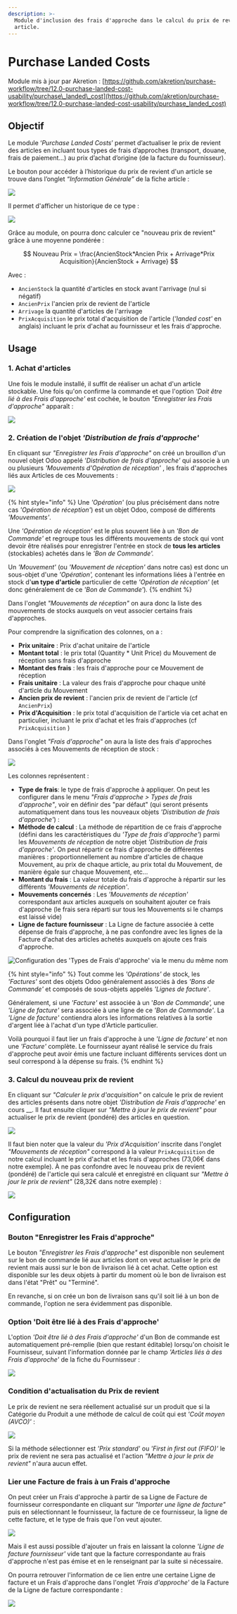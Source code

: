 ```yaml
---
description: >-
  Module d'inclusion des frais d'approche dans le calcul du prix de revient d'un
  article.
---
```


# Purchase Landed Costs

Module mis à jour par Akretion :  [https://github.com/akretion/purchase-workflow/tree/12.0-purchase-landed-cost-usability/purchase\_landed\_cost](https://github.com/akretion/purchase-workflow/tree/12.0-purchase-landed-cost-usability/purchase_landed_cost)

## Objectif

Le module ‘_Purchase Landed Costs_’ permet d’actualiser le prix de revient des articles en incluant tous types de frais d’approches \(transport, douane, frais de paiement…\) au prix d’achat d’origine \(de la facture du fournisseur\).

Le bouton pour accéder à l’historique du prix de revient d'un article se trouve dans l’onglet _“Information Générale”_ de la fiche article :

![](.gitbook/assets/image%20%2815%29.png)

Il permet d'afficher un historique de ce type :

![](.gitbook/assets/image%20%2823%29.png)

Grâce au module, on pourra donc calculer ce "nouveau prix de revient" grâce à une moyenne pondérée :

$$
Nouveau Prix = \frac{AncienStock*Ancien Prix + Arrivage*Prix Acquisition}{AncienStock + Arrivage}
$$

Avec :

* `AncienStock` la quantité d'articles en stock avant l'arrivage \(nul si négatif\)
* `AncienPrix` l'ancien prix de revient de l'article
* `Arrivage` la quantité d'articles de l'arrivage
* `PrixAcquisition` le prix total d'acquisition de l'article \(_'landed cost'_ en anglais\) incluant le prix d'achat au fournisseur et les frais d'approche.

## Usage

### 1. Achat d'articles

Une fois le module installé, il suffit de réaliser un achat d'un article stockable. Une fois qu'on confirme la commande et que l'option _'Doit être lié à des Frais d'approche'_ est cochée, le bouton _"Enregistrer les Frais d'approche"_ apparaît :

![](.gitbook/assets/image%20%2818%29.png)

### 2. Création de l'objet _'Distribution de frais d'approche'_

En cliquant sur _"Enregistrer les Frais d'approche"_  on créé un brouillon d'un nouvel objet Odoo appelé _'Distribution de frais d'approche'_ qui associe à un ou plusieurs _'Mouvements d'Opération de réception'_ , les frais d'approches liés aux Articles de ces Mouvements :

![](.gitbook/assets/image%20%284%29.png)

{% hint style="info" %}
Une _'Opération'_  \(ou plus précisément dans notre cas _'Opération de réception'_\) est un objet Odoo, composé de différents _'Mouvements'_. 

Une _'Opération de réception'_ est le plus souvent liée à un _'Bon de Commande'_ et regroupe tous les différents mouvements de stock qui vont devoir être réalisés pour enregistrer l'entrée en stock de **tous les articles** \(stockables\) achetés dans le _'Bon de Commande'._

Un _'Mouvement'_  \(ou _'Mouvement de réception'_ dans notre cas\) est donc un sous-objet d'une _'Opération',_ contenant les informations liées à l'entrée en stock d'**un type d'article** particulier de cette _'Opération de réception'_ \(et donc généralement de ce _'Bon de Commande'_\)_._
{% endhint %}

Dans l'onglet _"Mouvements de réception"_ on aura donc la liste des mouvements de stocks auxquels on veut associer certains frais d'approches.

Pour comprendre la signification des colonnes, on a :

* **Prix unitaire** : Prix d'achat unitaire de l'article
* **Montant total** : le prix total \(Quantity \* Unit Price\) du Mouvement de réception sans frais d'approche
* **Montant des frais** : les frais d'approche pour ce Mouvement de réception
* **Frais unitaire** : La valeur des frais d'approche pour chaque unité d'article du Mouvement
* **Ancien prix de revient** : l'ancien prix de revient de l'article \(cf `AncienPrix`\)
* **Prix d'Acquisition** : le prix total d'acquisition de l'article via cet achat en particulier, incluant le prix d'achat et les frais d'approches \(cf `PrixAcquisition` \)

Dans l'onglet _"Frais d'approche"_ on aura la liste des frais d'approches associés à ces Mouvements de réception de stock :

![](.gitbook/assets/image%20%286%29.png)

Les colonnes représentent :

* **Type de frais**: le type de frais d'approche à appliquer. On peut les configurer dans le menu _"Frais d'approche &gt; Types de frais d'approche"_, voir en définir des "par défaut" \(qui seront présents automatiquement dans tous les nouveaux objets _'Distribution de frais d'approche'_\) :
* **Méthode de calcul** : La méthode de répartition de ce frais d'approche \(défini dans les caractéristiques du _'Type de frais d'approche'_\) parmi les _Mouvements de réception_ de notre objet _'Distribution de frais d'approche'_. On peut répartir ce frais d'approche de différentes manières : proportionnellement au nombre d'articles de chaque Mouvement, au prix de chaque article, au prix total du Mouvement, de manière égale sur chaque Mouvement, etc...
* **Montant du frais** : La valeur totale du frais d'approche à répartir sur les différents _'Mouvements de réception'_.
* **Mouvements concernés** : Les _'Mouvements de réception'_  correspondant aux articles auxquels on souhaitent ajouter ce frais d'approche \(le frais sera réparti sur tous les Mouvements si le champs est laissé vide\)
* **Ligne de facture fournisseur** : La Ligne de facture associée à cette dépense de frais d'approche, à ne pas confondre avec les lignes de la Facture d'achat des articles achetés auxquels on ajoute ces frais d'approche.

![Configuration des &apos;Types de Frais d&apos;approche&apos; via le menu du m&#xEA;me nom](.gitbook/assets/image%20%2816%29.png)

{% hint style="info" %}
Tout comme les _'Opérations'_ de stock, les _'Factures'_ sont des objets Odoo généralement associés à des _'Bons de Commande'_ et composés de sous-objets appelés _'Lignes de facture'_.

Généralement, si une _'Facture'_ est associée à un '_Bon de Commande',_ une _'Ligne de facture'_ sera associée à une ligne de ce _'Bon de Commande'_. La _'Ligne de facture'_ contiendra alors les informations relatives à la sortie d'argent liée à l'achat d'un type d'Article particulier.

Voilà pourquoi il faut lier un frais d'approche à une _'Ligne de facture'_ et non une _'Facture'_ complète. Le fournisseur ayant réalisé le service du frais d'approche peut avoir émis une facture incluant différents services dont un seul correspond à la dépense su frais.
{% endhint %}

### 3. Calcul du nouveau prix de revient

En cliquant sur _"Calculer le prix d'acquisition"_ on calcule le prix de revient des articles présents dans notre objet _'Distribution de Frais d'approche'_ en cours __. Il faut ensuite cliquer sur _"Mettre à jour le prix de revient"_ pour actualiser le prix de revient \(pondéré\) des articles en question.

![](.gitbook/assets/image%20%288%29.png)

Il faut bien noter que la valeur du _'Prix d'Acquisition'_ inscrite dans l'onglet _"Mouvements de réception"_  correspond à la valeur `PrixAcquisition`  de notre calcul incluant le prix d'achat et les frais d'approches \(73,06€ dans notre exemple\). À ne pas confondre avec le nouveau prix de revient \(pondéré\) de l'article qui sera calculé et enregistré en cliquant sur _"Mettre à jour le prix de revient"_ \(28,32€ dans notre exemple\) :

![](.gitbook/assets/image.png)

## Configuration

### Bouton "Enregistrer les Frais d'approche"

Le bouton _"Enregistrer les Frais d'approche"_  est disponible non seulement sur le bon de commande lié aux articles dont on veut actualiser le prix de revient mais aussi sur le bon de livraison lié à cet achat. Cette option est disponible sur les deux objets à partir du moment où le bon de livraison est dans l'état "Prêt" ou "Terminé".

En revanche, si on crée un bon de livraison sans qu'il soit lié à un bon de commande, l'option ne sera évidemment pas disponible.

### Option 'Doit être lié à des Frais d'approche'

L'option _'Doit être lié à des Frais d'approche'_ d'un Bon de commande est automatiquement pré-remplie \(bien que restant éditable\) lorsqu'on choisit le Fournisseur, suivant l'information donnée par le champ _'Articles liés à des Frais d'approche'_ de la fiche du Fournisseur :

![](.gitbook/assets/image%20%2810%29.png)

### Condition d'actualisation du Prix de revient

Le prix de revient ne sera réellement actualisé sur un produit que si la Catégorie du Produit a une méthode de calcul de coût qui est _'Coût moyen \(AVCO\)'_ :

![](.gitbook/assets/image%20%2817%29.png)

Si la méthode sélectionner est _'Prix standard'_ ou _'First in first out \(FIFO\)'_ le prix de revient ne sera pas actualisé et l'action _"Mettre à jour le prix de revient"_ n'aura aucun effet.

### Lier une Facture de frais à un Frais d'approche

On peut créer un Frais d'approche à partir de sa Ligne de Facture de fournisseur correspondante en cliquant sur _"Importer une ligne de facture"_ puis en sélectionnant le fournisseur, la facture de ce fournisseur, la ligne de cette facture, et le type de frais que l'on veut ajouter.

![](.gitbook/assets/image%20%2824%29.png)

Mais il est aussi possible d'ajouter un frais en laissant la colonne _'Ligne de facture fournisseur'_ vide tant que la facture correspondante au frais d'approche n'est pas émise et en le renseignant par la suite si nécessaire.

On pourra retrouver l'information de ce lien entre une certaine Ligne de facture et un Frais d'approche dans l'onglet _'Frais d'approche'_ de la Facture de la Ligne de facture correspondante :

![](.gitbook/assets/image%20%2825%29.png)





